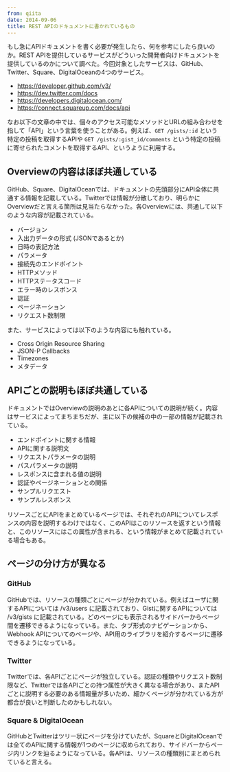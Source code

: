 ```yaml
---
from: qiita
date: 2014-09-06
title: REST APIのドキュメントに書かれているもの
---
```


もし急にAPIドキュメントを書く必要が発生したら、何を参考にしたら良いのか。REST APIを提供しているサービスがどういった開発者向けドキュメントを提供しているのかについて調べた。今回対象としたサービスは、GitHub、Twitter、Square、DigitalOceanの4つのサービス。

* <https://developer.github.com/v3/>
* <https://dev.twitter.com/docs>
* <https://developers.digitalocean.com/>
* <https://connect.squareup.com/docs/api>

なお以下の文章の中では、個々のアクセス可能なメソッドとURLの組み合わせを指して「API」という言葉を使うことがある。例えば、`GET /gists/:id` という特定の投稿を取得するAPIや `GET /gists/:gist_id/comments` という特定の投稿に寄せられたコメントを取得するAPI、というように利用する。

## Overviewの内容はほぼ共通している
GitHub、Square、DigitalOceanでは、ドキュメントの先頭部分にAPI全体に共通する情報を記載している。Twitterでは情報が分散しており、明らかにOverviewだと言える箇所は見当たらなかった。各Overviewには、共通して以下のような内容が記載されている。

* バージョン
* 入出力データの形式 (JSONであるとか)
* 日時の表記方法
* パラメータ
* 接続先のエンドポイント
* HTTPメソッド
* HTTPステータスコード
* エラー時のレスポンス
* 認証
* ページネーション
* リクエスト数制限

また、サービスによっては以下のような内容にも触れている。

* Cross Origin Resource Sharing
* JSON-P Callbacks
* Timezones
* メタデータ

## APIごとの説明もほぼ共通している
ドキュメントではOverviewの説明のあとに各APIについての説明が続く。内容はサービスによってまちまちだが、主に以下の候補の中の一部の情報が記載されている。

* エンドポイントに関する情報
* APIに関する説明文
* リクエストパラメータの説明
* パスパラメータの説明
* レスポンスに含まれる値の説明
* 認証やページネーションとの関係
* サンプルリクエスト
* サンプルレスポンス

リソースごとにAPIをまとめているページでは、それぞれのAPIについてレスポンスの内容を説明するわけではなく、このAPIはこのリソースを返すという情報と、このリソースにはこの属性が含まれる、という情報がまとめて記載されている場合もある。

## ページの分け方が異なる
### GitHub
GitHubでは、リソースの種類ごとにページが分かれている。例えばユーザに関するAPIについては /v3/users に記載されており、Gistに関するAPIについては /v3/gists に記載されている。どのページにも表示されるサイドバーからページ間を遷移できるようになっている。また、タブ形式のナビゲーションから、Webhook APIについてのページや、API用のライブラリを紹介するページに遷移できるようになっている。

### Twitter
Twitterでは、各APIごとにページが独立している。認証の種類やリクエスト数制限など、Twitterでは各APIごとの持つ属性が大きく異なる場合があり、またAPIごとに説明する必要のある情報量が多いため、細かくページが分かれている方が都合が良いと判断したのかもしれない。

### Square & DigitalOcean
GitHubとTwitterはツリー状にページを分けていたが、SquareとDigitalOceanでは全てのAPIに関する情報が1つのページに収められており、サイドバーからページ内リンクを辿るようになっている。各APIは、リソースの種類別にまとめられていると言える。
